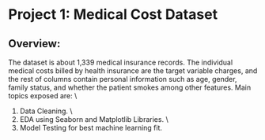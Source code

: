 # Project 1: Medical Cost Dataset 
## Overview:
The dataset is about 1,339 medical insurance records. The individual medical costs billed by health insurance are the target variable charges, and the rest of columns contain personal information such as age, gender, family status, and whether the patient smokes among other features.
Main topics exposed are: \ 
1) Data Cleaning. \
2) EDA using Seaborn and Matplotlib Libraries. \
3) Model Testing for best machine learning fit.
